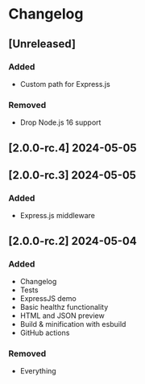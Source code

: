 # Changelog

## [Unreleased]

### Added
- Custom path for Express.js

### Removed
- Drop Node.js 16 support

## [2.0.0-rc.4] 2024-05-05

## [2.0.0-rc.3] 2024-05-05

### Added
- Express.js middleware

## [2.0.0-rc.2] 2024-05-04

### Added
- Changelog
- Tests
- ExpressJS demo
- Basic healthz functionality
- HTML and JSON preview
- Build & minification with esbuild
- GitHub actions

### Removed
- Everything